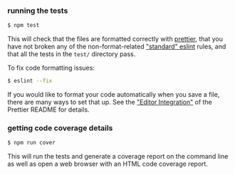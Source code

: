 ### running the tests

```sh
$ npm test
```

This will check that the files are formatted correctly with [prettier][], that
you have not broken any of the non-format-related ["standard" eslint][] rules,
and that all the tests in the `test/` directory pass.

To fix code formatting issues:

```sh
$ eslint --fix
```

If you would like to format your code automatically when you save a file, there
are many ways to set that up. See the ["Editor Integration"][] of the Prettier
README for details.

[prettier]: https://github.com/prettier/prettier
["standard" eslint]: https://standardjs.com/rules.html#javascript-standard-style
["Editor Integration"]: https://github.com/prettier/prettier#editor-integration

### getting code coverage details

```sh
$ npm run cover
```

This will run the tests and generate a coverage report on the command line as
well as open a web browser with an HTML code coverage report.
